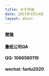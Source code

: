 ```yaml
---
title: 关于作者
date: 2021年3月14日
layout: about
---
```


#### **樊璐**

#### **叠纸公司QA**

#### QQ:	**1066580119**

#### wechat:	**fanlu2020**



